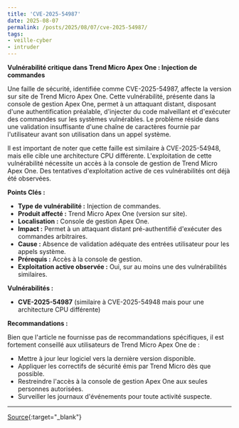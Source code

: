 ```yaml
---
title: 'CVE-2025-54987'
date: 2025-08-07
permalink: /posts/2025/08/07/cve-2025-54987/
tags:
- veille-cyber
- intruder
---
```

**Vulnérabilité critique dans Trend Micro Apex One : Injection de commandes**

Une faille de sécurité, identifiée comme CVE-2025-54987, affecte la version sur site de Trend Micro Apex One. Cette vulnérabilité, présente dans la console de gestion Apex One, permet à un attaquant distant, disposant d'une authentification préalable, d'injecter du code malveillant et d'exécuter des commandes sur les systèmes vulnérables. Le problème réside dans une validation insuffisante d'une chaîne de caractères fournie par l'utilisateur avant son utilisation dans un appel système.

Il est important de noter que cette faille est similaire à CVE-2025-54948, mais elle cible une architecture CPU différente. L'exploitation de cette vulnérabilité nécessite un accès à la console de gestion de Trend Micro Apex One. Des tentatives d'exploitation active de ces vulnérabilités ont déjà été observées.

**Points Clés :**

*   **Type de vulnérabilité :** Injection de commandes.
*   **Produit affecté :** Trend Micro Apex One (version sur site).
*   **Localisation :** Console de gestion Apex One.
*   **Impact :** Permet à un attaquant distant pré-authentifié d'exécuter des commandes arbitraires.
*   **Cause :** Absence de validation adéquate des entrées utilisateur pour les appels système.
*   **Prérequis :** Accès à la console de gestion.
*   **Exploitation active observée :** Oui, sur au moins une des vulnérabilités similaires.

**Vulnérabilités :**

*   **CVE-2025-54987** (similaire à CVE-2025-54948 mais pour une architecture CPU différente)

**Recommandations :**

Bien que l'article ne fournisse pas de recommandations spécifiques, il est fortement conseillé aux utilisateurs de Trend Micro Apex One de :

*   Mettre à jour leur logiciel vers la dernière version disponible.
*   Appliquer les correctifs de sécurité émis par Trend Micro dès que possible.
*   Restreindre l'accès à la console de gestion Apex One aux seules personnes autorisées.
*   Surveiller les journaux d'événements pour toute activité suspecte.

---
[Source](https://cvemon.intruder.io/cves/CVE-2025-54987){:target="_blank"}
